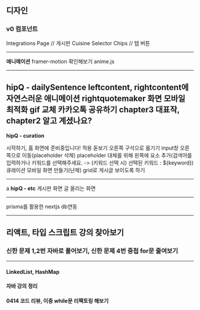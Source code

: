 ## 디자인
### v0 컴포넌트
Integrations Page // 게시판
Cuisine Selector Chips // 탭 버튼

---

**애니메이션**
framer-motion 확인해보기
anime.js

---

**hipQ - dailySentence**
leftcontent, rightcontent에 자연스러운 애니메이션
rightquotemaker 화면 모바일 최적화
gif 교체
카카오톡 공유하기
chapter3 대표작, chapter2 알고 계셨나요?
---

**hipQ - curation**

시작하기, 홈 화면에 준비중입니다! 적용
돋보기 오른쪽 구석으로 옮기기
input창 오른쪽으로 이동(placeholder 삭제)
placeholder 대체를 위해 왼쪽에 요소 추가(검색어를 입력하거나 키워드를 선택해주세요. -> (키워드 선택 시) 선택된 키워드 : ${keyword})
큐레이션 모바일 화면 만들기(난제)
grid로 게시글 보이도록 하기

---
a
**hipQ - etc**
게시판 화면
글 올리는 화면

---
prisma를 활용한 nextjs db연동

---
## 리액트, 타입 스크립트 강의 찾아보기

### 신한 문제 1,2번 자바로 풀어보기, 신한 문제 4번 중첩 for문 줄여보기

---
#### LinkedList, HashMap

#### 자바 강의 정리


#### 0414 코드 리뷰, 이중 while문 리팩토링 해보기
